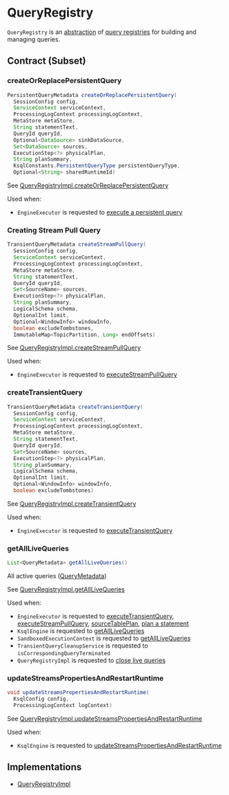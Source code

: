 # QueryRegistry

`QueryRegistry` is an [abstraction](#contract) of [query registries](#implementations) for building and managing queries.

## Contract (Subset)

### <span id="createOrReplacePersistentQuery"> createOrReplacePersistentQuery

```java
PersistentQueryMetadata createOrReplacePersistentQuery(
  SessionConfig config,
  ServiceContext serviceContext,
  ProcessingLogContext processingLogContext,
  MetaStore metaStore,
  String statementText,
  QueryId queryId,
  Optional<DataSource> sinkDataSource,
  Set<DataSource> sources,
  ExecutionStep<?> physicalPlan,
  String planSummary,
  KsqlConstants.PersistentQueryType persistentQueryType,
  Optional<String> sharedRuntimeId)
```

See [QueryRegistryImpl.createOrReplacePersistentQuery](QueryRegistryImpl.md#createOrReplacePersistentQuery)

Used when:

* `EngineExecutor` is requested to [execute a persistent query](EngineExecutor.md#executePersistentQuery)

### <span id="createStreamPullQuery"> Creating Stream Pull Query

```java
TransientQueryMetadata createStreamPullQuery(
  SessionConfig config,
  ServiceContext serviceContext,
  ProcessingLogContext processingLogContext,
  MetaStore metaStore,
  String statementText,
  QueryId queryId,
  Set<SourceName> sources,
  ExecutionStep<?> physicalPlan,
  String planSummary,
  LogicalSchema schema,
  OptionalInt limit,
  Optional<WindowInfo> windowInfo,
  boolean excludeTombstones,
  ImmutableMap<TopicPartition, Long> endOffsets)
```

See [QueryRegistryImpl.createStreamPullQuery](QueryRegistryImpl.md#createStreamPullQuery)

Used when:

* `EngineExecutor` is requested to [executeStreamPullQuery](EngineExecutor.md#executeStreamPullQuery)

### <span id="createTransientQuery"> createTransientQuery

```java
TransientQueryMetadata createTransientQuery(
  SessionConfig config,
  ServiceContext serviceContext,
  ProcessingLogContext processingLogContext,
  MetaStore metaStore,
  String statementText,
  QueryId queryId,
  Set<SourceName> sources,
  ExecutionStep<?> physicalPlan,
  String planSummary,
  LogicalSchema schema,
  OptionalInt limit,
  Optional<WindowInfo> windowInfo,
  boolean excludeTombstones)
```

See [QueryRegistryImpl.createTransientQuery](QueryRegistryImpl.md#createTransientQuery)

Used when:

* `EngineExecutor` is requested to [executeTransientQuery](EngineExecutor.md#executeTransientQuery)

### <span id="getAllLiveQueries"> getAllLiveQueries

```java
List<QueryMetadata> getAllLiveQueries()
```

All active queries ([QueryMetadata](QueryMetadata.md))

See [QueryRegistryImpl.getAllLiveQueries](QueryRegistryImpl.md#getAllLiveQueries)

Used when:

* `EngineExecutor` is requested to [executeTransientQuery](EngineExecutor.md#executeTransientQuery), [executeStreamPullQuery](EngineExecutor.md#executeStreamPullQuery), [sourceTablePlan](EngineExecutor.md#sourceTablePlan), [plan a statement](EngineExecutor.md#plan)
* `KsqlEngine` is requested to [getAllLiveQueries](KsqlEngine.md#getAllLiveQueries)
* `SandboxedExecutionContext` is requested to [getAllLiveQueries](SandboxedExecutionContext.md#getAllLiveQueries)
* `TransientQueryCleanupService` is requested to `isCorrespondingQueryTerminated`
* `QueryRegistryImpl` is requested to [close live queries](QueryRegistryImpl.md#close)

### <span id="updateStreamsPropertiesAndRestartRuntime"> updateStreamsPropertiesAndRestartRuntime

```java
void updateStreamsPropertiesAndRestartRuntime(
  KsqlConfig config,
  ProcessingLogContext logContext)
```

See [QueryRegistryImpl.updateStreamsPropertiesAndRestartRuntime](QueryRegistryImpl.md#updateStreamsPropertiesAndRestartRuntime)

Used when:

* `KsqlEngine` is requested to [updateStreamsPropertiesAndRestartRuntime](KsqlEngine.md#updateStreamsPropertiesAndRestartRuntime)

## Implementations

* [QueryRegistryImpl](QueryRegistryImpl.md)
